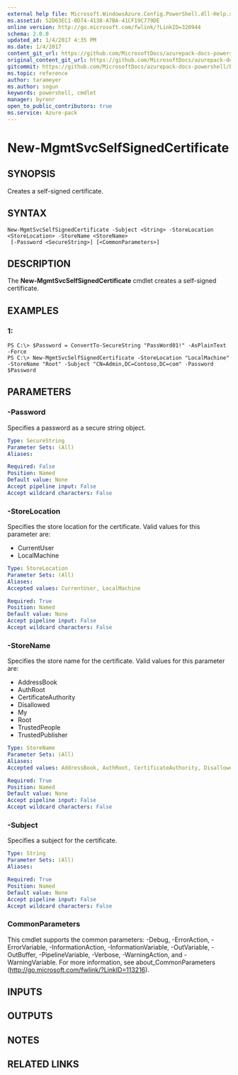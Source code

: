 ```yaml
---
external help file: Microsoft.WindowsAzure.Config.PowerShell.dll-Help.xml
ms.assetid: 52D63EC1-0D74-4138-A7BA-41CF19C779DE
online version: http://go.microsoft.com/fwlink/?LinkID=320944
schema: 2.0.0
updated_at: 1/4/2017 4:35 PM
ms.date: 1/4/2017
content_git_url: https://github.com/MicrosoftDocs/azurepack-docs-powershell/blob/master/AzurePack-cmdlets/Configuration/v1.0/New-MgmtSvcSelfSignedCertificate.md
original_content_git_url: https://github.com/MicrosoftDocs/azurepack-docs-powershell/blob/master/AzurePack-cmdlets/Configuration/v1.0/New-MgmtSvcSelfSignedCertificate.md
gitcommit: https://github.com/MicrosoftDocs/azurepack-docs-powershell/blob/676435fba79c23d58e9141828e751b939d2694b8/AzurePack-cmdlets/Configuration/v1.0/New-MgmtSvcSelfSignedCertificate.md
ms.topic: reference
author: tarameyer
ms.author: sngun
keywords: powershell, cmdlet
manager: byronr
open_to_public_contributors: true
ms.service: Azure-pack
---
```


# New-MgmtSvcSelfSignedCertificate

## SYNOPSIS
Creates a self-signed certificate.

## SYNTAX

```
New-MgmtSvcSelfSignedCertificate -Subject <String> -StoreLocation <StoreLocation> -StoreName <StoreName>
 [-Password <SecureString>] [<CommonParameters>]
```

## DESCRIPTION
The **New-MgmtSvcSelfSignedCertificate** cmdlet creates a self-signed certificate.

## EXAMPLES

### 1:
```
PS C:\> $Password = ConvertTo-SecureString "PassWord01!" -AsPlainText -Force
PS C:\> New-MgmtSvcSelfSignedCertificate -StoreLocation "LocalMachine" -StoreName "Root" -Subject "CN=Admin,DC=Contoso,DC=com" -Password $Password
```

## PARAMETERS

### -Password
Specifies a password as a secure string object.

```yaml
Type: SecureString
Parameter Sets: (All)
Aliases: 

Required: False
Position: Named
Default value: None
Accept pipeline input: False
Accept wildcard characters: False
```

### -StoreLocation
Specifies the store location for the certificate.
Valid values for this parameter are:

- CurrentUser
- LocalMachine

```yaml
Type: StoreLocation
Parameter Sets: (All)
Aliases: 
Accepted values: CurrentUser, LocalMachine

Required: True
Position: Named
Default value: None
Accept pipeline input: False
Accept wildcard characters: False
```

### -StoreName
Specifies the store name for the certificate.
Valid values for this parameter are:

- AddressBook
- AuthRoot
- CertificateAuthority
- Disallowed
- My
- Root
- TrustedPeople
- TrustedPublisher

```yaml
Type: StoreName
Parameter Sets: (All)
Aliases: 
Accepted values: AddressBook, AuthRoot, CertificateAuthority, Disallowed, My, Root, TrustedPeople, TrustedPublisher

Required: True
Position: Named
Default value: None
Accept pipeline input: False
Accept wildcard characters: False
```

### -Subject
Specifies a subject for the certificate.

```yaml
Type: String
Parameter Sets: (All)
Aliases: 

Required: True
Position: Named
Default value: None
Accept pipeline input: False
Accept wildcard characters: False
```

### CommonParameters
This cmdlet supports the common parameters: -Debug, -ErrorAction, -ErrorVariable, -InformationAction, -InformationVariable, -OutVariable, -OutBuffer, -PipelineVariable, -Verbose, -WarningAction, and -WarningVariable. For more information, see about_CommonParameters (http://go.microsoft.com/fwlink/?LinkID=113216).

## INPUTS

## OUTPUTS

## NOTES

## RELATED LINKS

